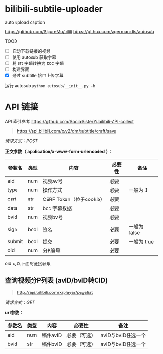 # bilibili-subtile-uploader
auto upload caption


https://github.com/SigureMo/bilili
https://github.com/agermanidis/autosub

TOOD
- [ ] 自动下载链接的视频
- [ ] 使用 autosub 获取字幕
- [ ] 将 srt 字幕转换为 bcc 字幕
- [ ] 构建界面
- [x] 通过 subtitle 接口上传字幕

运行 autosub `python autosub/__init__.py -h`

# API 链接 

API 索引参考 https://github.com/SocialSisterYi/bilibili-API-collect

> https://api.bilibili.com/x/v2/dm/subtitle/draft/save

*请求方式：POST*

**正文参数（ application/x-www-form-urlencoded ）：**

| 参数名 | 类型   | 内容                    | 必要性 | 备注              |
| ------ | ----  | ----------------------- | ------ | ----------------- |
| aid     | num  | 视频av号                 | 必要   |                   |
| type   | num   | 操作方式                 | 必要   | 一般为 1          |
| csrf   | str   | CSRF Token（位于cookie） | 必要   |                   |
| data   | str   | bcc 字幕数据             | 必要   |                   |
| bvid   | num   | 视频bv号                 | 必要   |                   |
| sign   | bool  | 签名                     | 必要   |   一般为 false    |
| submit | bool  | 提交                     | 必要   |   一般为 true     |
| oid    | num   | 分P编号                  | 必要   |                   |


oid 可以下面的链接获取

## 查询视频分P列表  (avID/bvID转CID)

> http://api.bilibili.com/x/player/pagelist

*请求方式：GET*

**url参数：**

| 参数名 | 类型 | 内容     | 必要性       | 备注               |
| ------ | ---- | -------- | ------------ | ------------------ |
| aid    | num  | 稿件avID | 必要（可选） | avID与bvID任选一个 |
| bvid   | str  | 稿件bvID | 必要（可选） | avID与bvID任选一个 |
